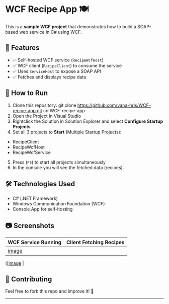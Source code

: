 # WCF Recipe App 🍽️

This is a **sample WCF project** that demonstrates how to build a SOAP-based web service in C# using WCF.

## 🚀 Features
- ✅ Self-hosted WCF service (`RecipeWcfHost`)
- ✅ WCF client (`RecipeClient`) to consume the service
- ✅ Uses `ServiceHost` to expose a SOAP API
- ✅ Fetches and displays recipe data

## 📌 How to Run
1. Clone this repository:
git clone https://github.com/yana-hris/WCF-recipe-app.git
cd WCF-recipe-app
2. Open the Project in Visual Studio
3. Rightclick the Solution in Solution Explorer and select **Configure Startup Projects**
4. Set all 3 projects to **Start** (Multiple Startup Projects):
- RecipeClient
- RecipeWcfHost
- RecipeWcfService
5. Press (`F5`) to start all projects simultaneously
7. In the console you will see the fetched data (recipes).

## 🛠 Technologies Used
- C# (.NET Framework)
- Windows Communication Foundation (WCF)
- Console App for self-hosting

## 📷 Screenshots
| WCF Service Running | Client Fetching Recipes |
|---------------------|------------------------|
| [image](https://github.com/user-attachments/assets/e27f42ae-0f37-4dfb-a389-d21f7c448dad)
()[image](https://github.com/user-attachments/assets/caecdc0a-ff0a-4333-a976-a5b557efcacb)
 |

## 🤝 Contributing
Feel free to fork this repo and improve it! 🚀

---

